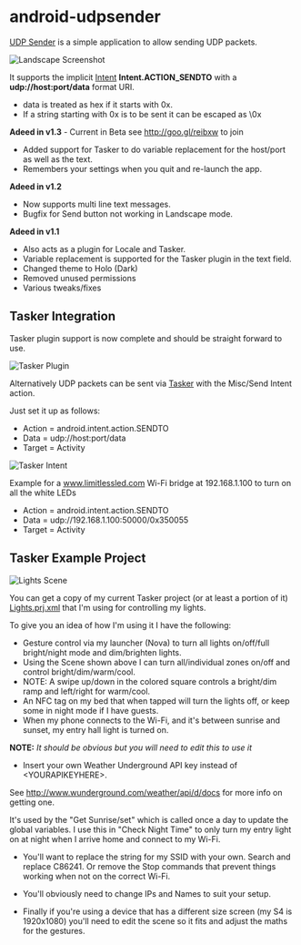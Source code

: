 android-udpsender
=================

[UDP Sender](https://play.google.com/store/apps/details?id=com.hastarin.android.udpsender) is a simple application to allow sending UDP packets.

![Landscape Screenshot](https://raw.github.com/hastarin/android-udpsender/screenshots/screenshots/S4Landscape.png)

It supports the implicit [Intent](http://developer.android.com/reference/android/content/Intent.html) <b>Intent.ACTION_SENDTO</b> with a <b>udp://host:port/data</b> format URI.  

* data is treated as hex if it starts with 0x.  
* If a string starting with 0x is to be sent it can be escaped as \0x

<b>Adeed in v1.3</b> - Current in Beta see http://goo.gl/reibxw to join
* Added support for Tasker to do variable replacement for the host/port as well as the text.
* Remembers your settings when you quit and re-launch the app.

<b>Adeed in v1.2</b>
* Now supports multi line text messages.
* Bugfix for Send button not working in Landscape mode.

<b>Adeed in v1.1</b> 

* Also acts as a plugin for Locale and Tasker.  
* Variable replacement is supported for the Tasker plugin in the text field.
* Changed theme to Holo (Dark)
* Removed unused permissions
* Various tweaks/fixes


Tasker Integration
------------------
Tasker plugin support is now complete and should be straight forward to use.

![Tasker Plugin](https://raw.github.com/hastarin/android-udpsender/screenshots/screenshots/TaskerPlugin.png)


Alternatively UDP packets can be sent via [Tasker](http://tasker.dinglisch.net/) with the Misc/Send Intent action.

Just set it up as follows:
* Action = android.intent.action.SENDTO
* Data = udp://host:port/data
* Target = Activity
 
![Tasker Intent](https://raw.github.com/hastarin/android-udpsender/screenshots/screenshots/TaskerIntent.png)

Example for a www.limitlessled.com Wi-Fi bridge at 192.168.1.100 to turn on all the white LEDs
* Action = android.intent.action.SENDTO
* Data = udp://192.168.1.100:50000/0x350055
* Target = Activity


Tasker Example Project
----------------------

![Lights Scene](https://raw.github.com/hastarin/android-udpsender/screenshots/screenshots/TaskerLightsScene.png)

You can get a copy of my current Tasker project (or at least a portion of it) [Lights.prj.xml](https://raw.github.com/hastarin/android-udpsender/screenshots/screenshots/Lights.prj.xml) that I'm using for controlling my lights.

To give you an idea of how I'm using it I have the following:
* Gesture control via my launcher (Nova) to turn all lights on/off/full bright/night mode and dim/brighten lights.
* Using the Scene shown above I can turn all/individual zones on/off and control bright/dim/warm/cool.
* NOTE: A swipe up/down in the colored square controls a bright/dim ramp and left/right for warm/cool.
* An NFC tag on my bed that when tapped will turn the lights off, or keep some in night mode if I have guests.
* When my phone connects to the Wi-Fi, and it's between sunrise and sunset, my entry hall light is turned on.


<b>NOTE:</b> *It should be obvious but you will need to edit this to use it*

* Insert your own Weather Underground API key instead of &lt;YOURAPIKEYHERE&gt;.

See http://www.wunderground.com/weather/api/d/docs for more info on getting one.

It's used by the "Get Sunrise/set" which is called once a day to update the global variables.  I use this in "Check Night Time" to only turn my entry light on at night when I arrive home and connect to my Wi-Fi.

* You'll want to replace the string for my SSID with your own.  Search and replace C86241.  Or remove the Stop commands that prevent things working when not on the correct Wi-Fi.

* You'll obviously need to change IPs and Names to suit your setup.

* Finally if you're using a device that has a different size screen (my S4 is 1920x1080) you'll need to edit the scene so it fits and adjust the maths for the gestures.

